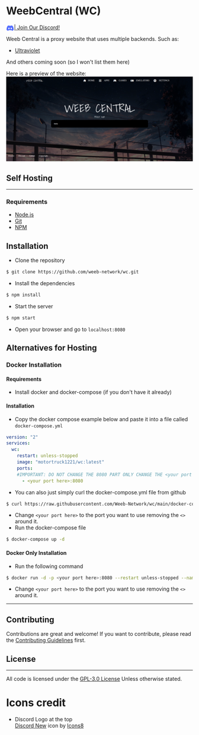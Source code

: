# WeebCentral (WC)
<a href="https://discord.gg/HUKuWtXwS5"><img align="left" src="./Images_for_readme/discord.svg" alt="Yu Shi | Medium" width="21px"/>| Join Our Discord!</a>
<br>

Weeb Central is a proxy website that uses multiple backends. Such as:
- [Ultraviolet](https://github.com/titaniumnetwork-development/Ultraviolet)

And others coming soon (so I won't list them here)

Here is a preview of the website: 
![Preview](./Images_for_readme/Preview.png)

## Self Hosting
---
### Requirements
- [Node.js](https://nodejs.org/en/)
- [Git](https://git-scm.com/downloads)
- [NPM](https://www.npmjs.com/get-npm) <br>
## Installation
- Clone the repository
```bash 
$ git clone https://github.com/weeb-network/wc.git
```
- Install the dependencies
```bash
$ npm install
```
- Start the server
```bash
$ npm start
```
- Open your browser and go to `localhost:8080`
## Alternatives for Hosting
### Docker Installation
#### Requirements
- Install docker and docker-compose (if you don't have it already) 
#### Installation
- Copy the docker compose example below and paste it into a file called `docker-compose.yml`
```yaml
version: "2"
services:
  wc:
    restart: unless-stopped
    image: "motortruck1221/wc:latest"
    ports:
    #IMPORTANT: DO NOT CHANGE THE 8080 PART ONLY CHANGE THE <your port here> PART
      - <your port here>:8080

```
 - You can also just simply curl the docker-compose.yml file from github
 ```bash 
$ curl https://raw.githubusercontent.com/Weeb-Network/wc/main/docker-compose.yml > docker-compose.yml
```
- Change `<your port here>` to the port you want to use removing the `<>` around it.
- Run the docker-compose file
```bash
$ docker-compose up -d
```
#### Docker Only Installation
- Run the following command
```bash
$ docker run -d -p <your port here>:8080 --restart unless-stopped --name wc motortruck1221/wc:latest 
```
- Change `<your port here>` to the port you want to use removing the `<>` around it.
---
## Contributing
Contributions are great and welcome! If you want to contribute, please read the [Contributing Guidelines](./CONTRIBUTING.md) first.
## License
---
All code is licensed under the [GPL-3.0 License](./LICENSE.md) Unless otherwise stated.
# Icons credit
- Discord Logo at the top <br> 
<a target="_blank" href="https://icons8.com/icon/M725CLW4L7wE/discord-new">Discord New</a> icon by <a target="_blank" href="https://icons8.com">Icons8</a>


